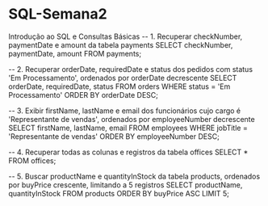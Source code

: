 # SQL-Semana2
Introdução ao SQL e Consultas Básicas
-- 1. Recuperar checkNumber, paymentDate e amount da tabela payments
SELECT checkNumber, paymentDate, amount
FROM payments;

-- 2. Recuperar orderDate, requiredDate e status dos pedidos com status 'Em Processamento', ordenados por orderDate decrescente
SELECT orderDate, requiredDate, status
FROM orders
WHERE status = 'Em Processamento'
ORDER BY orderDate DESC;

-- 3. Exibir firstName, lastName e email dos funcionários cujo cargo é 'Representante de vendas', ordenados por employeeNumber decrescente
SELECT firstName, lastName, email
FROM employees
WHERE jobTitle = 'Representante de vendas'
ORDER BY employeeNumber DESC;

-- 4. Recuperar todas as colunas e registros da tabela offices
SELECT *
FROM offices;

-- 5. Buscar productName e quantityInStock da tabela products, ordenados por buyPrice crescente, limitando a 5 registros
SELECT productName, quantityInStock
FROM products
ORDER BY buyPrice ASC
LIMIT 5;

